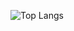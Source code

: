 ![Top Langs](https://github-readme-stats.vercel.app/api/top-langs/?username=suly&size_weight=0.5&count_weight=0.5)
